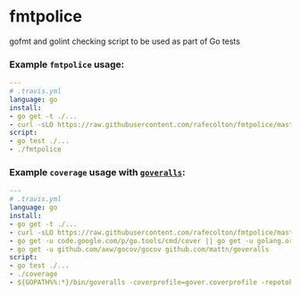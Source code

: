 fmtpolice
=========

gofmt and golint checking script to be used as part of Go tests

### Example `fmtpolice` usage:

```yaml
---
# .travis.yml
language: go
install:
- go get -t ./...
- curl -sLO https://raw.githubusercontent.com/rafecolton/fmtpolice/master/fmtpolice && chmod +x fmtpolice
script:
- go test ./...
- ./fmtpolice
```

### Example `coverage` usage with [`goveralls`](https://github.com/mattn/goveralls):

```yaml
---
# .travis.yml
language: go
install:
- go get -t ./...
- curl -sLO https://raw.githubusercontent.com/rafecolton/fmtpolice/master/coverage && chmod +x coverage
- go get -u code.google.com/p/go.tools/cmd/cover || go get -u golang.org/x/tools/cmd/cover
- go get -u github.com/axw/gocov/gocov github.com/mattn/goveralls
script:
- go test ./...
- ./coverage
- ${GOPATH%%:*}/bin/goveralls -coverprofile=gover.coverprofile -repotoken <your-repo-token>
```
